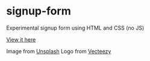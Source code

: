 # signup-form
Experimental signup form using HTML and CSS (no JS)

[View it here](https://nontasbak.github.io/signup-form/)

Image from [Unsplash](https://unsplash.com/photos/a-city-street-lined-with-tall-buildings-and-trees-qeKXSmkc1Jc)
Logo from [Vecteezy](https://www.vecteezy.com/vector-art/5533524-stock-illustration-awesome-abstract-consulting-design-logo-icon-vector-isolated)
